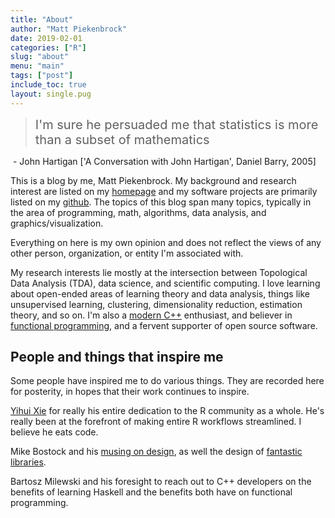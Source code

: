 ```yaml
---
title: "About"
author: "Matt Piekenbrock"
date: 2019-02-01
categories: ["R"]
slug: "about"
menu: "main"
tags: ["post"]
include_toc: true
layout: single.pug
---
```


<div class="text-center">
<blockquote class="not-prose">
  <span style="font-size: 1.25rem;"> I'm sure he persuaded me that statistics is more than a subset of mathematics </span>
</blockquote>
<span class="text-center"> - John Hartigan ['A Conversation with John Hartigan', Daniel Barry, 2005] </span>
</div>

This is a blog by me, Matt Piekenbrock. My background and research interest are listed on my [homepage](https://mattpiekenbrock.com) and my software projects are primarily listed on my [github](https://github.com/peekxc). The topics of this blog span many topics, typically in the area of programming, math, algorithms, data analysis, and graphics/visualization. 

Everything on here is my own opinion and does not reflect the views of any other person, organization, or entity I'm associated with. 

My research interests lie mostly at the intersection between Topological Data Analysis (TDA), data science, and scientific computing. I love learning about open-ended areas of learning theory and data analysis, things like unsupervised learning, clustering, dimensionality reduction, estimation theory, and so on. I'm also a [modern C++](https://github.com/isocpp/CppCoreGuidelines/blob/master/CppCoreGuidelines.md#abstract) enthusiast, and believer in [functional programming](https://en.wikipedia.org/wiki/Functional_programming), and a fervent supporter of open source software. 

<!-- https://www.pingdom.com/blog/webpages-are-getting-larger-every-year-and-heres-why-it-matters/ -->

<!-- When I entered college, like every well-educated person in the world, I found out the world is just incredibly complicated. In fact, still to this day, 
I'm amazed by so many things I learn.   
Having had a very classical computer science curricula in college, I appreciate the . Math is often abstract, hard, and obtuse.
I see statistics is brings math into the world of possibilities. 
Computer scientists make the I come up with a lot of crazy ideas. Most of which are illogical, and completely based on intuition. 
The purpose of this site is act as an outlet for the crazy things I come up with. Programming, to me, is fundamentally
an obfuscated subset of mathematics: ultimately, we are just encoding logic into symbols. Of course, mathematics 
is much more concise, but at heavy cost of losing _context_. 

Per the name, much of the content is focused discussing topics in the programming or data science world, or relatives thereof. Part of the reason for this is also to share interesting insights about my research, and present understandable summaries for the general public.

One of the primary motivations for this blog is to attempt to use of probability and statistics (P&S) properly in such topics; in even the most important discussions in society today, PS is either absent or misrepresented. Most [lawyers consider P&S to be useless](). We **need** amazing projects such as [the innocence project]() to exist, because of a fundamental misunderstanding of the risk associated with false-positive rates in convictions, and in the misuse of DNA evidence. One need only turn on the news to see the widespread misintepretation of research results, such as the (staged) research study on whether [chocolate increased metabolism, which could help you lose weight](https://io9.gizmodo.com/i-fooled-millions-into-thinking-chocolate-helps-weight-1707251800).

The secondary motivation for this effort is more personal. I've often observed between my politically-oriented colleagues that neither side seems ameneable to conceding discussion points to the other. At best, the discussions are civil, leading to an "agree to disagree" junction, possibly due to _lack of data_ or disagreement on the _bias_ of reported statistics. At worst, the discussions are emotionally-driven, and progress towards mutual understanding seems impossible. Either way, the mobility of most discussions I see staggers, and both sides end leaving even more polorized than when the discussion began. This seems to have also occurred at the national scale between followers of the two primary political parties, [with help from Russian hackers](). 

But discussions don't have to be polarizing, and reasonable conclusions mutually agreed on by everyone can be reached. The tool I choose to use to facilitate this is probability. John Hartigan, a legendary statistician who was far ahead of his time, [once had a interview published](http://www.stat.yale.edu/Conferences/Stats2009/AConversationwithJohnHartigan.pdf) on his thoughts on various topics in probability theory. He was asked:   -->

<!-- John Hartigan is a remarkable statistician who was at the forefront of actually do real statistics on real data, before the datasets grew to their enormous size they are today and ML became so renowned. 

He [once had a interview published](http://www.stat.yale.edu/Conferences/Stats2009/AConversationwithJohnHartigan.pdf) on his thoughts on various topics in probability theory. The interviewer asked him: _But if somebody disagreed with you about the probability of an event, how would you engage them in argument?_ His response was as follows:

> Hartigan: Consider the probability that President Bush will be reelected. I wouldn’t say "it's 0.3 and that's the end of it." I would say it is 0.3 for these reasons and, if he wanted to disagree with me, I would expect him to produce reasons, and I should listen to those reasons and maybe change my probability. That's alright, because probability should depend on knowledge and, in fact, one of the reasons that we engage in argument is to extract knowledge. So I would go through what I regard as all the relevant facts for the possibility of President Bush being reelected and I would try to weight them. Now how you do that exactly is pretty hard I agree. Nevertheless in principle I think that is the way you should go about it. 

This response really highlights the quintesseintaal essence of probability. Probability can be studied rigorously, anlytically, by making assumptions about the underlying distribution and then proceeding. In this sense, probability reduces to just the study of measurable functions and their corresponding supports. 

> Now this person might come and say, "No it's 0.7 and that's the end of it." (Laughter.) I would say, "No, it's not the end of it. Tell me why," and if he refuses to tell me why, then I regard that as an inadequate argument. I would expect him to say that these are my reasons and I might say, "Yes, I didn't think of that. I will change my probability," and I would expect him to address my reasons, to say, "No, you shouldn’t take any notice of those reasons." I can’t see why there shouldn’t be a reasonable argument about these things.

I think his sentiments highlight an attitude that many people have today. Indeed, there _are_ many people (some who've I had the pleasure of meeting!) who approach heated topics reasonably. Yet, for one reason or another, the complexity of the topic hinders progress, and mobility with respect to changing viewpoints staggers.  -->

<!-- ## A solution?

These are issues, however, that can be solved with probability and statistics. Data sets are becoming increasingly available by the day. There are tools for handling [_statistical bias_](https://en.wikipedia.org/wiki/Bias_(statistics)). There are predictive models which have explicitly stated [assumptions](https://en.wikipedia.org/wiki/Inductive_bias), assumptions which can be [empirically tested](https://en.wikipedia.org/wiki/Statistical_hypothesis_testing). It is true that many people encounter mathematical anxiety when it comes to statistics. I think the hypothetical data set described by [SPSS tutorial on factor analysis](https://stats.idre.ucla.edu/spss/seminars/introduction-to-factor-analysis/a-practical-introduction-to-factor-analysis/) sums up the more common reasons. 

But I genuinely believe the field of P&S truly contains the tools and knowledge to address the hindrances to such discussions. I quote Hartigan again in this regard: _""_.  Moreover, I believe that if presented correctly, using P&S can be fascinating and rewarding way to live.  -->

## People and things that inspire me

<!-- <blockquote> 
The most incomprehensible thing about the world is that it is comprehensible.
<br/> 
<cite class="mb-1 text-sm italic font-bold text-gray"> - Einstein [Physics and Reality, 1936]</cite>
</blockquote>  -->

Some people have inspired me to do various things. They are recorded here for posterity, in hopes that their work continues to inspire. 

[Yihui Xie](https://yihui.name/) for really his entire dedication to the R community as a whole. He's really been at the forefront of making entire R workflows streamlined. I believe he eats code.   

Mike Bostock and his [musing on design](https://medium.com/@mbostock/what-makes-software-good-943557f8a488), as well the design of [fantastic libraries](https://github.com/d3/d3).

Bartosz Milewski and his foresight to reach out to C++ developers on the benefits of learning Haskell and the benefits both have on functional programming. 

